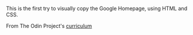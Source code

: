 This is the first try to visually copy the Google Homepage, using HTML and CSS.

From The Odin Project's [curriculum](http://www.theodinproject.com/courses/web-development-101/lessons/html-css)